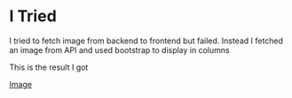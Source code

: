 # I Tried

I tried to fetch image from backend to frontend but failed. Instead I fetched an image from API and used bootstrap to display in columns

This is the result I got

[Image](frontend/public/readmeimg.png)
